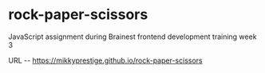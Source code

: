 # rock-paper-scissors
 JavaScript assignment during Brainest frontend development training week 3
 
URL -- https://mikkyprestige.github.io/rock-paper-scissors
